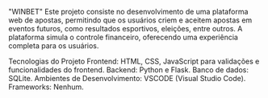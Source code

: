 "WINBET"
Este projeto consiste no desenvolvimento de uma plataforma web de apostas, permitindo que os usuários criem e aceitem apostas em eventos futuros, como resultados esportivos, eleições, entre outros. A plataforma simula o controle financeiro, oferecendo uma experiência completa para os usuários.

Tecnologias do Projeto
Frontend: HTML, CSS, JavaScript para validações e funcionalidades do frontend.
Backend: Python e Flask.
Banco de dados: SQLite.
Ambientes de Desenvolvimento: VSCODE (Visual Studio Code).
Frameworks: Nenhum.

